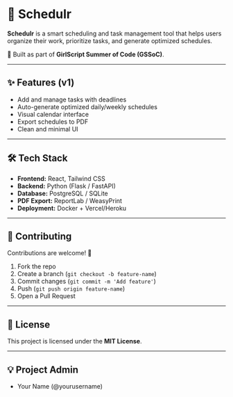 # 📅 Schedulr

**Schedulr** is a smart scheduling and task management tool that helps users organize their work, prioritize tasks, and generate optimized schedules.  

🚀 Built as part of **GirlScript Summer of Code (GSSoC)**.  

---

## ✨ Features (v1)
- Add and manage tasks with deadlines
- Auto-generate optimized daily/weekly schedules
- Visual calendar interface
- Export schedules to PDF
- Clean and minimal UI

---

## 🛠 Tech Stack
- **Frontend:** React, Tailwind CSS
- **Backend:** Python (Flask / FastAPI)
- **Database:** PostgreSQL / SQLite
- **PDF Export:** ReportLab / WeasyPrint
- **Deployment:** Docker + Vercel/Heroku

---

## 🤝 Contributing
Contributions are welcome! 🎉  
1. Fork the repo  
2. Create a branch (`git checkout -b feature-name`)  
3. Commit changes (`git commit -m 'Add feature'`)  
4. Push (`git push origin feature-name`)  
5. Open a Pull Request  

---

## 📜 License
This project is licensed under the **MIT License**.

---

## 💡 Project Admin
- Your Name (@yourusername)  
